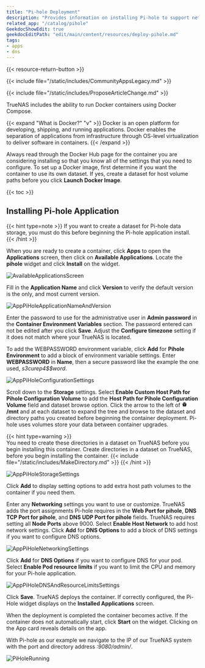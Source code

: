 ```yaml
---
title: "Pi-hole Deployment"
description: "Provides information on installing Pi-hole to support network-level advertisement and internet tracker blocking."
related_app: "/catalog/pihole"
GeekdocShowEdit: true
geekdocEditPath: "edit/main/content/resources/deploy-pihole.md"
tags:
- apps
- dns
---
```


{{< resource-return-button >}}

{{< include file="/static/includes/CommunityAppsLegacy.md" >}}

{{< include file="/static/includes/ProposeArticleChange.md" >}}

TrueNAS includes the ability to run Docker containers using Docker Compose.

{{< expand "What is Docker?" "v" >}}
Docker is an open platform for developing, shipping, and running applications. Docker enables the separation of applications from infrastructure through OS-level virtualization to deliver software in containers.
{{< /expand >}}

Always read through the Docker Hub page for the container you are considering installing so that you know all of the settings that you need to configure.
To set up a Docker image, first determine if you want the container to use its own dataset.
If yes, create a dataset for host volume paths before you click **Launch Docker Image**.

{{< toc >}}

## Installing Pi-hole Application

{{< hint type=note >}}
If you want to create a dataset for Pi-hole data storage, you must do this before beginning the Pi-hole application install.
{{< /hint >}}

When you are ready to create a container, click **Apps** to open the **Applications** screen, then click on **Available Applications**.
Locate the **pihole** widget and click **Install** on the widget.

![AvailableApplicationsScreen](/images/Apps/AvailableApplicationsScreen.png "Available Applications")

Fill in the **Application Name** and click **Version** to verify the default version is the only, and most current version.

![AppPiHoleApplicationNameAndVersion](/images/Apps/AppPiHoleApplicationNameAndVersion.png "Pi-Hole Application Name and Version")

Enter the password to use for the administrative user in **Admin password** in the **Container Environment Variables** section. The password entered can not be edited after you click **Save**.
Adjust the **Configure timezone** setting if it does not match where your TrueNAS is located.

To add the WEBPASSWORD environment variable, click **Add** for **Pihole Environment** to add a block of environment variable settings.
Enter **WEBPASSWORD** in **Name**, then a secure password like the example the one used, *s3curep4$$word*.

![AppPiHoleConfigurationSettings](/images/Apps/AppPiHoleConfigurationSettings.png "TrueNAS Apps Configuration Settings")

Scroll down to the **Storage** settings.
Select **Enable Custom Host Path for Pihole Configuration Volume** to add the **Host Path for Pihole Configuration Volume** field and dataset browse option.
Click the arrow to the left of **<svg xmlns="http://www.w3.org/2000/svg" width="1em" height="1em" viewBox="0 0 24 24"><path fill="currentColor" d="M5 21L3 9h18l-2 12zm5-6h4q.425 0 .713-.288T15 14t-.288-.712T14 13h-4q-.425 0-.712.288T9 14t.288.713T10 15M6 8q-.425 0-.712-.288T5 7t.288-.712T6 6h12q.425 0 .713.288T19 7t-.288.713T18 8zm2-3q-.425 0-.712-.288T7 4t.288-.712T8 3h8q.425 0 .713.288T17 4t-.288.713T16 5z"/></svg> /mnt** and at each dataset to expand the tree and browse to the dataset and directory paths you created before beginning the container deployment.
Pi-hole uses volumes store your data between container upgrades.

{{< hint type=warning >}}  
You need to create these directories in a dataset on TrueNAS before you begin installing this container.
Create directories in a dataset on TrueNAS, before you begin installing the container. 
{{< include file="/static/includes/MakeDirectory.md" >}}
{{< /hint >}}

![AppPiHoleStorageSettings](/images/Apps/AppPiHoleStorageSettings.png "PiHole Storage Settings")

Click **Add** to display setting options to add extra host path volumes to the container if you need them.

Enter any **Networking** settings you want to use or customize.
TrueNAS adds the port assignments Pi-hole requires in the **Web Port for pihole**, **DNS TCP Port for pihole**, and **DNS UDP Port for pihole** fields. TrueNAS  requires setting all **Node Ports** above 9000.
Select **Enable Host Network** to add host network settings.
Click **Add** for **DNS Options** to add a block of DNS settings if you want to configure DNS options.

![AppPiHoleNetworkingSettings](/images/Apps/AppPiHoleNetworkingSettings.png "Pi-Hole Network and Port Forwarding")

Click **Add** for **DNS Options** if you want to configure DNS for your pod.
Select **Enable Pod resource limits** if you want to limit the CPU and memory for your Pi-hole application.

![AppPiHoleDNSAndResourceLimitsSettings](/images/Apps/AppPiHoleDNSAndResourceLimitsSettings.png "PiHole DNS and Resource Limit Settings")

Click **Save**.
TrueNAS deploys the container.
If correctly configured, the Pi-Hole widget displays on the **Installed Applications** screen.

When the deployment is completed the container becomes active. If the container does not automatically start, click **Start** on the widget.
Clicking on the App card reveals details on the app.

With Pi-hole as our example we navigate to the IP of our TrueNAS system with the port and directory address *:9080/admin/*.

![PiHoleRunning](/images/Apps/AppsPiHoleRunning.png "PiHole Running")
